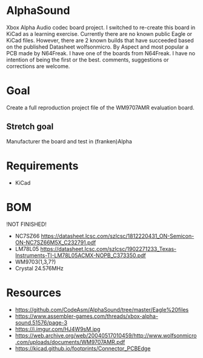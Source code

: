 AlphaSound
==========

Xbox Alpha Audio codec board project. I switched to re-create this board in KiCad as a learning exercise. Currently there are no known public Eagle or KiCad files. However, there are 2 known builds that have succeeded based on the published Datasheet wolfsonmicro. By Aspect and most popular a PCB made by N64Freak. I have one of the boards from N64Freak. I have no intention of being the first or the best. comments, suggestions or corrections are welcome.

# Goal
Create a full reproduction project file of the WM9707AMR evaluation board.

## Stretch goal
Manufacturer the board and test in (franken)Alpha

# Requirements

* KiCad

# BOM
!NOT FINISHED!

* NC7SZ66   https://datasheet.lcsc.com/szlcsc/1812220431_ON-Semicon-ON-NC7SZ66M5X_C232791.pdf
* LM78L05   https://datasheet.lcsc.com/szlcsc/1902271233_Texas-Instruments-TI-LM78L05ACMX-NOPB_C373350.pdf
* WM9703(1,3,7?) 
* Crystal 24.576MHz

# Resources

* https://github.com/CodeAsm/AlphaSound/tree/master/Eagle%20files
* https://www.assembler-games.com/threads/xbox-alpha-sound.51576/page-3
* https://i.imgur.com/HJ4W9sM.jpg
* https://web.archive.org/web/20040517010459/http://www.wolfsonmicro.com/uploads/documents/WM9707AMR.pdf
* https://kicad.github.io/footprints/Connector_PCBEdge

